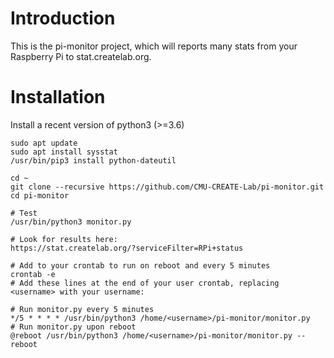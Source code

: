 # Introduction

This is the pi-monitor project, which will reports many stats from your Raspberry Pi to stat.createlab.org.

# Installation

Install a recent version of python3 (>=3.6)

    sudo apt update
    sudo apt install sysstat
    /usr/bin/pip3 install python-dateutil

    cd ~
    git clone --recursive https://github.com/CMU-CREATE-Lab/pi-monitor.git
    cd pi-monitor

    # Test
    /usr/bin/python3 monitor.py 

    # Look for results here:
    https://stat.createlab.org/?serviceFilter=RPi+status

    # Add to your crontab to run on reboot and every 5 minutes
    crontab -e
    # Add these lines at the end of your user crontab, replacing <username> with your username:

    # Run monitor.py every 5 minutes
    */5 * * * * /usr/bin/python3 /home/<username>/pi-monitor/monitor.py
    # Run monitor.py upon reboot
    @reboot /usr/bin/python3 /home/<username>/pi-monitor/monitor.py --reboot
